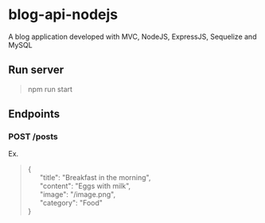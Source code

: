 # blog-api-nodejs
A blog application developed with MVC, NodeJS, ExpressJS, Sequelize and MySQL 

## Run server
> npm run start

## Endpoints  
### POST /posts
Ex.
> {  
>&nbsp;&nbsp;&nbsp;&nbsp;&nbsp;&nbsp;"title": "Breakfast in the morning",  
>&nbsp;&nbsp;&nbsp;&nbsp;&nbsp;&nbsp;"content": "Eggs with milk",  
>&nbsp;&nbsp;&nbsp;&nbsp;&nbsp;&nbsp;"image": "/image.png",  
>&nbsp;&nbsp;&nbsp;&nbsp;&nbsp;&nbsp;"category": "Food"  
> }
